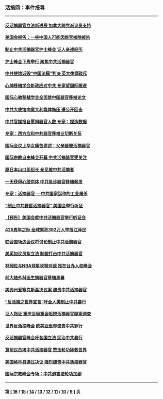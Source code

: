 ### 活摘网：事件报导
---
#### [反活摘器官立法新进展 加拿大跨党派议员支持](../../pages/nf5877/n13876061.md?12050430) 
#### [美国会报告：一些中国人可能因器官摘除被杀](../../pages/nf5877/n13867964.md?12050430) 
#### [制止中共活摘器官护士峰会 证人亲述经历](../../pages/nf5877/n13859007.md?12050430) 
#### [护士峰会下周举行 聚焦中共活摘器官](../../pages/nf5877/n13855418.md?12050430) 
#### [中共使馆诋毁“中国法庭”判决 英大律师驳斥](../../pages/nf5877/n13833945.md?12050430) 
#### [心肺移植学会新政应对中共 专家望国际跟进](../../pages/nf5877/n13829043.md?12050430) 
#### [国际心肺移植学会全面禁中国器官移植论文](../../pages/nf5877/n13827785.md?12050430) 
#### [中共大使馆向意大利媒体施压 遭公开回击](../../pages/nf5877/n13826038.md?12050430) 
#### [中共官媒报自愿捐器官人数 专家：捏造数据](../../pages/nf5877/n13814130.md?12050430) 
#### [专家：西方应和中共器官移植业切断关系](../../pages/nf5877/n13772828.md?12050430) 
#### [国际会议上华女痛苦讲述：父亲疑被活摘器官](../../pages/nf5877/n13771583.md?12050430) 
#### [国际宗教自由峰会开幕 中共活摘器官受关注](../../pages/nf5877/n13769995.md?12050430) 
#### [原日本山口组组长 亲见被中共活摘者](../../pages/nf5877/n13767360.md?12050430) 
#### [一天获得心脏供体 中共急诊器官移植频发](../../pages/nf5877/n13764689.md?12050430) 
#### [专家：活摘器官──中共国家运作的工业屠杀](../../pages/nf5877/n13761178.md?12050430) 
#### [“制止中共野蛮活摘器官” 美国会举行听证](../../pages/nf5877/n13735831.md?12050430) 
#### [【预告】美国会就中共活摘器官举行听证会](../../pages/nf5877/n13732843.md?12050430) 
#### [425周年之际 全球累积392万人举报江泽民](../../pages/nf5877/n13719232.md?12050430) 
#### [联合国场边会议将讨论制止中共活摘器官](../../pages/nf5877/n13656361.md?12050430) 
#### [美英加议员拟立法 制裁打击中共活摘器官](../../pages/nf5877/n13430251.md?12050430) 
#### [林昶佐与NBA球星坎特对谈 推在台办人权峰会](../../pages/nf5877/n13414467.md?12050430) 
#### [前大陆外科医生揭器官移植黑幕](../../pages/nf5877/n13401416.md?12050430) 
#### [美弗州爱塞克斯县决议案 谴责中共活摘器官](../../pages/nf5877/n13320919.md?12050430) 
#### [“反活摘之世界宣言”吁全人类制止中共暴行](../../pages/nf5877/n13259730.md?12050430) 
#### [证人指证 重庆当局重金阻挠活摘器官疑案调查](../../pages/nf5877/n13259127.md?12050430) 
#### [世界反活摘峰会 欧美亚医界谴责中共罪行](../../pages/nf5877/n13253550.md?12050430) 
#### [反活摘器官峰会吁各国立法 惩治中共暴行](../../pages/nf5877/n13245052.md?12050430) 
#### [意前议员揭中共活摘器官 赞法轮功拯救世界](../../pages/nf5877/n13203445.md?12050430) 
#### [美国格林县通过决议 强烈谴责中共活摘器官](../../pages/nf5877/n13119367.md?12050430) 
#### [国际宗教峰会专场：中共迫害法轮功加剧](../../pages/nf5877/n13088279.md?12050430) 

---
#### 第 [ [16](./16.md?12050430) / [15](./15.md?12050430) / [14](./14.md?12050430) / [13](./13.md?12050430) / [12](./12.md?12050430) / [11](./11.md?12050430) / [10](./10.md?12050430) / [9](./9.md?12050430) ] 页

